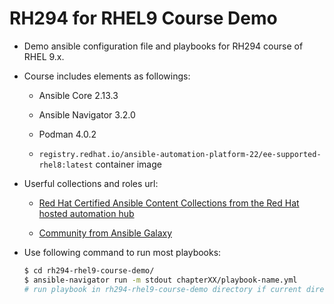 # **RH294 for RHEL9 Course Demo** #

- Demo ansible configuration file and playbooks for RH294 course of RHEL 9.x.

- Course includes elements as followings:

  - Ansible Core 2.13.3

  - Ansible Navigator 3.2.0

  - Podman 4.0.2

  - `registry.redhat.io/ansible-automation-platform-22/ee-supported-rhel8:latest` container image

- Userful collections and roles url:

  - [Red Hat Certified Ansible Content Collections from the Red Hat hosted automation hub](https://console.redhat.com/)

  - [Community from Ansible Galaxy](https://galaxy.ansible.com)

- Use following command to run most playbooks:

  ```bash
  $ cd rh294-rhel9-course-demo/
  $ ansible-navigator run -m stdout chapterXX/playbook-name.yml
  # run playbook in rh294-rhel9-course-demo directory if current directory doesn't exist ansible.cfg
  ```
